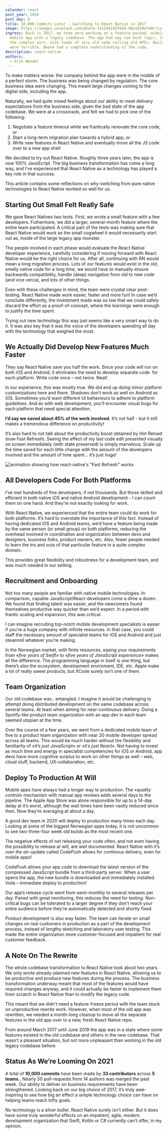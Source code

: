 ```yaml
---
calendar: react
post_year: 2020
post_day: 8
title: 10,000 Commits Later - Switching to React Native in 2017
image: https://images.unsplash.com/photo-1512941937669-90a1b58e7e9c?ixid=MXwxMjA3fDB8MHxwaG90by1wYWdlfHx8fGVufDB8fHw%3D&ixlib=rb-1.2.1&auto=format&fit=crop&w=1950&q=80
ingress: Back in 2017, my team were working on a feature-packed, widely used
  mobile app with a legacy codebase. The app had way too much logic, logic of
  the complex sort, with loads of very old code calling old APIs. Build times
  were terrible. Noone had a complete understanding of the code.
description: react-native
authors:
  - Erik Wendel
---
```

To make matters worse: the company behind the app were in the middle of a perfect storm. The business was being changed by regulation. The core business idea were changing. This meant large changes coming to the digital side, including the app.

Naturally, we had quite mixed feelings about our ability to meet delivery expectations from the business side, given the bad state of the app codebase. We were at a crossroads, and felt we had to pick one of the following:

1. Negotiate a feature timeout while we frantically renovate the core code, or
2. Start a long-term migration plan towards a hybrid app, or
3. Write new features in React Native and eventually move all the JS code over to a new app shell

We decided to try out React Native. Roughly three years later, the app is now 100% JavaScript. The big business transformation has come a long way, and I’ve experienced that React Native as a technology has played a key role in that success.

This article contains some reflections on *why* switching from pure native technologies to React Native worked so well for us.

## Starting Out Small Felt Really Safe

We gave React Natives two tests. First, we wrote a small feature with a few developers. Futhermore, we did a larger, several-month feature where the entire team participated. A critical part of the tests was making sure that React Native would work as the small cogwheel it would necessarily start out as, inside of the large legacy app monster.

The people involved in each phase would evaluate the React Native developer experience, carefully considering if moving forward with React Native would be the right choice for us. After all, continuing with RN would mean a long migration process. Lots of our features would exist in the old, smelly native code for a long time, we would have to manually ensure backwards compatibility, handle (deep) navigation from old to new code (and vice verca), and lots of other things.

Even with these challenges in mind, the team were crystal clear post-testing. React Native made work easier, faster and more fun! In case we’d conclude differently, the investment made was so low that we could safely discard the effort as a proof-of-concept, where the learnings were enough to justify the time spent.

Trying out new technology this way just seems like a very smart way to do it. It was also key that it was the voice of the developers spending all day with the technology that weighed the most.

## We Actually Did Develop New Features Much Faster

They say React Native save you half the work. Since your code will run on both iOS and Android, it eliminates the need to develop separate code  for each platform. Write code once – not twice. Neat!

In our experience, this was mostly true. We did end up doing minor platform customizations here and there. Shadows don’t work as well on Android as iOS. Sometimes you’d want different UI behaviours to adhere to platform guidelines. And as with web development, you’ll encounter visual bugs for each platform that need special attention.

**I’d say we saved about 45% of the work involved.** It’s not half - but it still makes a tremendous difference on productivity!

It’s also hard to not talk about the productivity boost obtained by Hot Reload (now Fast Refresh). Seeing the effect of my last code edit presented visually on screen immediately (with state preserved) is simply marvelous. Scale up the time saved for each little change with the amount of the developers involved and the amount of time spent… it’s just huge!

![animation showing how react-native's "Fast Refresh" works](https://microsoft.github.io/react-native-windows/blog/assets/fastrefresh.gif "React Native's \"Fast Refresh\"")

## All Developers Code For Both Platforms

I’ve met hundreds of fine developers, if not thousands. But those skilled and efficient in both native iOS and native Android development - I can count them on one hand. And they’re not exactly looking for work.

With React Native, we experienced that the entire team could do work for both platforms. It’s hard to overstate the importance of this fact. Instead of having dedicated iOS and Android teams, we’d have a feature being made by the same person (or small group) on both platforms, reducing the overhead involved in coordination and organization between devs and designers, business folks, product owners, etc. Also, fewer people needed to learn the ins and outs of that particular feature in a quite complex domain.

This provides great flexibility and robustness for a development team, and was much needed in our setting.

## Recruitment and Onboarding

Not too many people are familiar with native mobile technologies. In comparison, capable JavaScript/React-developers come a dime a dozen. We found that finding talent was easier, and the newcomers found themselves productive way quicker than we’d expect. In a period with frantic scaling and expansion, this was critical. 

I can imagine recruiting top-notch mobile development specialists is easier if you’re a huge company with infinite resources. In that case, you could staff the necessary amount of specialist teams for iOS and Android and just steamroll whatever you’re making. 

In the Norwegian market, with finite resources, easing your requirements from *«five years of Swift»* to *«five years of JavaScript experience»* makes all the difference. The programming language in itself is one thing, but there’s also the ecosystem, development enviroment, IDE, etc. Apple make a lot of really sweet products, but XCode surely isn’t one of them.

## Team Organization

Our old codebase was.. entangled. I imagine it would be challenging to attempt doing distributed development on the same codebase across several teams. At least when aiming for near-continuous delivery. Doing a Spotify-like product team organization with an app dev in each team seemed utopian at the time.

Over the course of a few years, we went from a dedicated mobile team of five to a product team organization with near 20 mobile developer spread across all teams. This would be much harder without the flexibility and familiarity of *«it’s just JavaScript»* or *«it´s just React»*. Not having to invest as much time and energy in specialist competencies for iOS or Android, app devs have more cognitive surplus to work on other things as well - web, cloud stuff, backend, UX-collaboration, etc.

## Deploy To Production At Will

Mobile apps have always had a longer way to production. The *«quality control»* mechanism with manual app reviews adds several days to the pipeline. The Apple App Store was alone responsible for up to a 14-day delay at it’s worst, although the wait times have been vastly reduced since then. Now they’re averaging at about a day.

A good dev team in 2020 will deploy to production many times each day. Looking at some of the biggest Norwegian apps today, it is not uncommon to see two-three-four week old builds as the most recent one. 

The negative effects of not releasing your code often, and not even having the possibility to release at will, are well documented. React Native with it’s *over the air*-update called *CodePush* allows for continous delivery, even for mobile apps! 

CodePush allows your app code to download the latest version of the compressed JavaScript bundle from a third-party server. When a user opens the app, the new bundle is downloaded and immediately installed. Voilà – immediate deploy to production!

Our app’s release cycle went from semi-monthly to several releases per day. Paired with great monitoring, this reduces the need for testing. Non-critical bugs can be tolerated to a larger degree if they don’t reach your entire audience before they’re automatically detected and shortly fixed. 

Product development is also way faster. The team can iterate on small changes on real customers in production as a part of the development process, instead of lengthy sketching and laboratory user testing. This made the entire organization more customer-focused and impatient for real customer feedback.

## A Note On The Rewrite

The whole codebase transformation to React Native took about two years. We only wrote already-planned new features in React Native, allowing us to be productive and produce new features during the process. The business transformation underway meant that most of the features would have required changes anyway, and it could actually be faster to implement them from scratch in React Native than to modify the legacy code. 

This meant that we didn’t need a feature-freeze period with the team stuck on unproductive rewrite work. However, when most of the old app was rewritten, we needed a month-long cleanup to move all the separate features in the old app over to a new, fresh React Native repo. 

From around March 2017 until June 2019 the app was in a state where some features existed in the old codebase and others in the new codebase. That wasn’t a pleasant situation, but not more unpleasant than working in the old legacy codebase before.

## Status As We’re Looming On 2021

A total of **10,000 commits** have been made by **33 contributors** across **5 teams.**. Nearly 50 pull-requests from 14 authors was merged the past week. Our ability to deliver on business requirements have been strengthened. Looking back on our big choice of 2017, it’s truly awe-inspiring to see how big an effect a simple technology choice can have on helping teams reach lofty goals.

No technology is a silver bullet. React Native surely isn’t either. But it does have some truly wonderful effects on an impatient, agile, modern development organization that Swift, Kotlin or C# currently can’t offer, in my opinion.